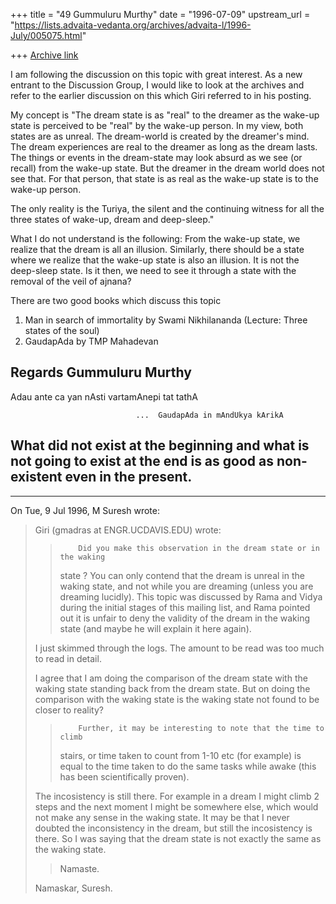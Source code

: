 +++
title = "49 Gummuluru Murthy"
date = "1996-07-09"
upstream_url = "https://lists.advaita-vedanta.org/archives/advaita-l/1996-July/005075.html"

+++
[Archive link](https://lists.advaita-vedanta.org/archives/advaita-l/1996-July/005075.html)

  I am following the discussion on this topic with great interest. As a new
 entrant
  to the Discussion Group, I would like to look at the archives and refer to the
  earlier discussion on this which Giri referred to in his posting.

  My concept is
  "The dream state is as "real" to the dreamer as the wake-up state
  is perceived to be "real" by the wake-up person. In my view, both states are
 as
  unreal.  The dream-world is created by the dreamer's mind. The dream
 experiences
  are real to the dreamer as long as the dream lasts. The things or events in
 the
  dream-state may look absurd as we see (or recall) from the wake-up state. But
 the
  dreamer in the dream world does not see that. For that person, that state is
 as
  real as the wake-up state is to the wake-up person.

  The only reality is the Turiya, the silent and the continuing witness for all
 the
  three states of wake-up, dream and deep-sleep."

  What I do not understand is the following:
  From the wake-up state, we realize that the dream is all an illusion.
 Similarly,
  there should be a state where we realize that the wake-up state is also an
  illusion. It is not the deep-sleep state. Is it then, we need to see it
 through
  a state with the removal of the veil of ajnana?

  There are two good books which discuss this topic

  1. Man in search of immortality by Swami Nikhilananda (Lecture: Three states
 of
     the soul)
  2. GaudapAda by TMP Mahadevan


  Regards
  Gummuluru Murthy
----------------------------------------------------------------------------
Adau ante ca yan nAsti vartamAnepi tat tathA

                                ...  GaudapAda in mAndUkya kArikA

What did not exist at the beginning and what is not going to exist at the end
is as good as non-existent even in the present.
--------------------------------------------------------------------------------
 -----


On Tue, 9 Jul 1996, M Suresh wrote:

> Giri (gmadras at ENGR.UCDAVIS.EDU) wrote:
>
> >         Did you make this observation in the dream state or in the waking
> > state ? You can only contend that the dream is unreal in the waking
> > state, and not while you are dreaming (unless you are dreaming lucidly).
> > This topic was discussed by Rama and Vidya during the initial stages of
> > this mailing list, and Rama pointed out it is unfair to deny the validity
> > of the dream in the waking state (and maybe he will explain it here again).
>
>   I just skimmed through the logs. The amount to be read was too much to
>   read in detail.
>
>   I agree that I am doing the comparison of the dream state with the waking
>   state standing back from the dream state. But on doing the comparison with
>   the waking state is the waking state not found to be closer to reality?
>
> >         Further, it may be interesting to note that the time to climb
> > stairs, or time taken to count from 1-10 etc (for example) is equal to the
> > time taken to do the same tasks while awake (this has been scientifically
> > proven).
>
>   The incosistency is still there. For example in a dream I might climb 2
>   steps and the next moment I might be somewhere else, which would not make
>   any sense in the waking state. It may be that I never doubted the
>   inconsistency in the dream, but still the incosistency is there. So I was
>   saying that the dream state is not exactly the same as the waking state.
>
> > Namaste.
> >
>
> Namaskar,
> Suresh.
>

